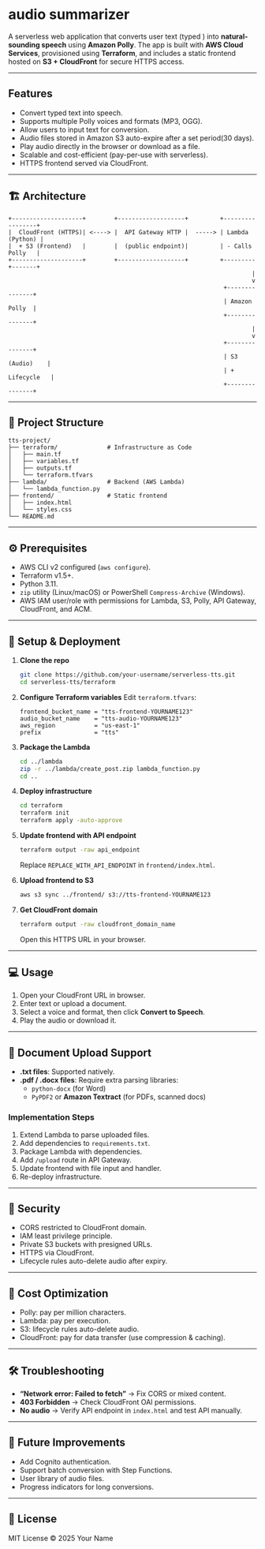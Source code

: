 # audio summarizer
A serverless web application that converts user text (typed ) into **natural-sounding speech** using **Amazon Polly**. The app is built with **AWS Cloud Services**, provisioned using **Terraform**, and includes a static frontend hosted on **S3 + CloudFront** for secure HTTPS access.  

---

## Features
- Convert typed text into speech.  
- Supports multiple Polly voices and formats (MP3, OGG).  
- Allow users to input text for conversion.  
- Audio files stored in Amazon S3 auto-expire after a set period(30 days).  
- Play audio directly in the browser or download as a file.  
- Scalable and cost-efficient (pay-per-use with serverless).  
- HTTPS frontend served via CloudFront.  

---

## 🏗️ Architecture

```
+--------------------+        +-------------------+         +-----------------+
|  CloudFront (HTTPS)| <----> |  API Gateway HTTP |  -----> | Lambda (Python) |
|  + S3 (Frontend)   |        |  (public endpoint)|         | - Calls Polly   |
+--------------------+        +-------------------+         +---------+-------+
                                                                     |
                                                                     v
                                                             +---------------+
                                                             | Amazon Polly  |
                                                             +---------------+
                                                                     |
                                                                     v
                                                             +---------------+
                                                             | S3 (Audio)    |
                                                             | + Lifecycle   |
                                                             +---------------+
```

---

## 📂 Project Structure
```
tts-project/
├── terraform/              # Infrastructure as Code
│   ├── main.tf
│   ├── variables.tf
│   ├── outputs.tf
│   └── terraform.tfvars
├── lambda/                 # Backend (AWS Lambda)
│   └── lambda_function.py
├── frontend/               # Static frontend
│   ├── index.html
│   └── styles.css
└── README.md
```

---

## ⚙️ Prerequisites
- AWS CLI v2 configured (`aws configure`).  
- Terraform v1.5+.  
- Python 3.11.  
- `zip` utility (Linux/macOS) or PowerShell `Compress-Archive` (Windows).  
- AWS IAM user/role with permissions for Lambda, S3, Polly, API Gateway, CloudFront, and ACM.  

---

## 🚀 Setup & Deployment

1. **Clone the repo**
   ```bash
   git clone https://github.com/your-username/serverless-tts.git
   cd serverless-tts/terraform
   ```

2. **Configure Terraform variables**
   Edit `terraform.tfvars`:
   ```hcl
   frontend_bucket_name = "tts-frontend-YOURNAME123"
   audio_bucket_name    = "tts-audio-YOURNAME123"
   aws_region           = "us-east-1"
   prefix               = "tts"
   ```

3. **Package the Lambda**
   ```bash
   cd ../lambda
   zip -r ../lambda/create_post.zip lambda_function.py
   cd ..
   ```

4. **Deploy infrastructure**
   ```bash
   cd terraform
   terraform init
   terraform apply -auto-approve
   ```

5. **Update frontend with API endpoint**
   ```bash
   terraform output -raw api_endpoint
   ```
   Replace `REPLACE_WITH_API_ENDPOINT` in `frontend/index.html`.

6. **Upload frontend to S3**
   ```bash
   aws s3 sync ../frontend/ s3://tts-frontend-YOURNAME123
   ```

7. **Get CloudFront domain**
   ```bash
   terraform output -raw cloudfront_domain_name
   ```
   Open this HTTPS URL in your browser.

---

## 💻 Usage
1. Open your CloudFront URL in browser.  
2. Enter text or upload a document.  
3. Select a voice and format, then click **Convert to Speech**.  
4. Play the audio or download it.  

---

## 📑 Document Upload Support

- **.txt files**: Supported natively.  
- **.pdf / .docx files**: Require extra parsing libraries:  
  - `python-docx` (for Word)  
  - `PyPDF2` or **Amazon Textract** (for PDFs, scanned docs)  

### Implementation Steps
1. Extend Lambda to parse uploaded files.  
2. Add dependencies to `requirements.txt`.  
3. Package Lambda with dependencies.  
4. Add `/upload` route in API Gateway.  
5. Update frontend with file input and handler.  
6. Re-deploy infrastructure.  

---

## 🔐 Security
- CORS restricted to CloudFront domain.  
- IAM least privilege principle.  
- Private S3 buckets with presigned URLs.  
- HTTPS via CloudFront.  
- Lifecycle rules auto-delete audio after expiry.  

---

## 💸 Cost Optimization
- Polly: pay per million characters.  
- Lambda: pay per execution.  
- S3: lifecycle rules auto-delete audio.  
- CloudFront: pay for data transfer (use compression & caching).  

---

## 🛠️ Troubleshooting
- **“Network error: Failed to fetch”** → Fix CORS or mixed content.  
- **403 Forbidden** → Check CloudFront OAI permissions.  
- **No audio** → Verify API endpoint in `index.html` and test API manually.  

---

## 🔮 Future Improvements
- Add Cognito authentication.  
- Support batch conversion with Step Functions.  
- User library of audio files.  
- Progress indicators for long conversions.  

---

## 📜 License
MIT License © 2025 Your Name  
